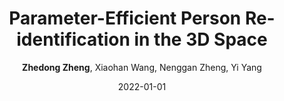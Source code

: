 ---
title: "Parameter-Efficient Person Re-identification in the 3D Space"
collection: publications
permalink: /publication/Paramete2022
date: 2022-01-01
doi: 10.1109/TNNLS.2022.3214834
venue: 'IEEE Transactions on Neural Networks and Learning Systems'
paperurl: 'https://zdzheng.xyz/files/TNNLS_3D_PersonReID.pdf'
blog: 'https://zhuanlan.zhihu.com/p/149121098'
code: 'https://github.com/layumi/person-reid-3d'
author: '<strong>Zhedong Zheng</strong>,  Xiaohan Wang,  Nenggan Zheng,  Yi Yang'
citation: ' Zhedong Zheng,  Xiaohan Wang,  Nenggan Zheng,  Yi Yang, &quot;Parameter-Efficient Person Re-identification in the 3D Space.&quot; IEEE Transactions on Neural Networks and Learning Systems, 2022. DOI: 10.1109/TNNLS.2022.3214834'
pub_year: '2022'
bib: >
    @article{zheng2020person,  
    author = "Zheng, Zhedong and Wang, Xiaohan and Zheng, Nenggan and Yang, Yi",  
    doi = "10.1109/TNNLS.2022.3214834",  
    title = "Parameter-Efficient Person Re-identification in the 3D Space",  
    journal = "IEEE Transactions on Neural Networks and Learning Systems",  
    url = "https://zdzheng.xyz/files/TNNLS\_3D\_PersonReID.pdf",  
    blog = "https://zhuanlan.zhihu.com/p/149121098",  
    code = "https://github.com/layumi/person-reid-3d",  
    year = "2022"
    }

---